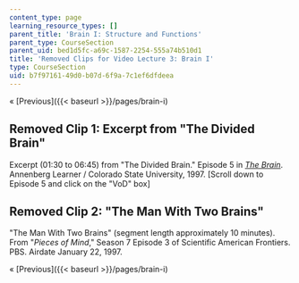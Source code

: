 ```yaml
---
content_type: page
learning_resource_types: []
parent_title: 'Brain I: Structure and Functions'
parent_type: CourseSection
parent_uid: bed1d5fc-a69c-1587-2254-555a74b510d1
title: 'Removed Clips for Video Lecture 3: Brain I'
type: CourseSection
uid: b7f97161-49d0-b07d-6f9a-7c1ef6dfdeea
---
```


« [Previous]({{< baseurl >}}/pages/brain-i)

Removed Clip 1: Excerpt from "The Divided Brain"
------------------------------------------------

Excerpt (01:30 to 06:45) from "The Divided Brain." Episode 5 in _[The Brain](https://www.learner.org/series/the-brain-teaching-modules/the-divided-brain/)_. Annenberg Learner / Colorado State University, 1997. \[Scroll down to Episode 5 and click on the "VoD" box\]

Removed Clip 2: "The Man With Two Brains"
-----------------------------------------

"The Man With Two Brains" (segment length approximately 10 minutes). From "_Pieces of Mind_," Season 7 Episode 3 of Scientific American Frontiers. PBS. Airdate January 22, 1997.

« [Previous]({{< baseurl >}}/pages/brain-i)